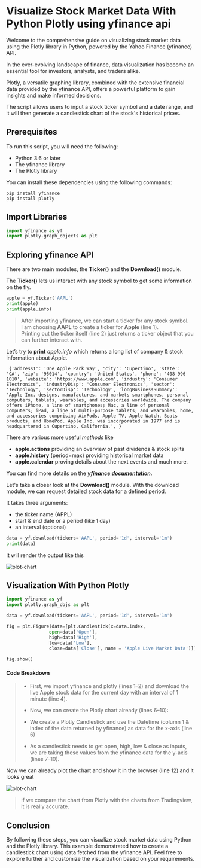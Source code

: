 # Visualize Stock Market Data With Python Plotly using yfinance api

Welcome to the comprehensive guide on visualizing stock market data using the Plotly library in Python, powered by the Yahoo Finance (yfinance) API.

In the ever-evolving landscape of finance, data visualization has become an essential tool for investors, analysts, and traders alike.

Plotly, a versatile graphing library, combined with the extensive financial data provided by the yfinance API, offers a powerful platform to gain insights and make informed decisions.

The script allows users to input a stock ticker symbol and a date range, and it will then generate a candlestick chart of the stock's historical prices.

## Prerequisites

To run this script, you will need the following:

- Python 3.6 or later
- The yfinance library
- The Plotly library

You can install these dependencies using the following commands:

```
pip install yfinance
pip install plotly
```

## Import Libraries

```python
import yfinance as yf
import plotly.graph_objects as plt
```

## Exploring yfinance API

There are two main modules, the **Ticker()** and the **Download()** module.

The **Ticker()** lets us interact with any stock symbol to get some information on the fly.

```python
apple = yf.Ticker('AAPL')
print(apple)
print(apple.info)
```

> After importing yfinance, we can start a ticker for any stock symbol.  
> I am choosing **AAPL** to create a ticker for **Apple** (line 1).  
> Printing out the ticker itself (line 2) just returns a ticker object that you can further interact with.

Let’s try to **print** _apple.info_ which returns a long list of company & stock information about Apple.

```
 {'address1': 'One Apple Park Way', 'city': 'Cupertino', 'state': 'CA', 'zip': '95014', 'country': 'United States', 'phone': '408 996 1010', 'website': 'https://www.apple.com', 'industry': 'Consumer Electronics', 'industryDisp': 'Consumer Electronics', 'sector': 'Technology', 'sectorDisp': 'Technology', 'longBusinessSummary': 'Apple Inc. designs, manufactures, and markets smartphones, personal computers, tablets, wearables, and accessories worldwide. The company offers iPhone, a line of smartphones; Mac, a line of personal computers; iPad, a line of multi-purpose tablets; and wearables, home, and accessories comprising AirPods, Apple TV, Apple Watch, Beats products, and HomePod. Apple Inc. was incorporated in 1977 and is headquartered in Cupertino, California.', }

```

There are various more useful _methods_ like

- **apple.actions** providing an overview of past dividends & stock splits
- **apple.history** (period=max) providing historical market data
- **apple.calendar** proving details about the next events
  and much more.

You can find more details on the **_[yfinance documentation](https://pypi.org/project/yfinance/)._**

Let's take a closer look at the **Download()** module. With the download module, we can request detailed stock data for a defined period.

It takes three arguments:

- the ticker name (APPL)
- start & end date or a period (like 1 day)
- an interval (optional)

```python
data = yf.download(tickers='AAPL', period='1d', interval='1m')
print(data)
```

It will render the output like this

![plot-chart](/apple.jpeg)

## Visualization With Python Plotly

```python
import yfinance as yf
import plotly.graph_objs as plt

data = yf.download(tickers='AAPL', period='1d', interval='1m')

fig = plt.Figure(data=[plt.Candlestick(x=data.index,
                open=data['Open'],
                high=data['High'],
                low=data['Low'],
                close=data['Close'], name = 'Apple Live Market Data')])

fig.show()
```

#### Code Breakdown

> - First, we import yfinance and plotly (lines 1–2) and download the live Apple stock data for the current day with an interval of 1 minute (line 4).
>
> - Now, we can create the Plotly chart already (lines 6–10):
>
> - We create a Plotly Candlestick and use the Datetime (column 1 & index of the data returned by yfinance) as data for the x-axis (line 6)
>
> - As a candlestick needs to get open, high, low & close as inputs, we are taking these values from the yfinance data for the y-axis (lines 7–10).

Now we can already plot the chart and show it in the browser (line 12) and it looks great

![plot-chart](/newplot.png)

> If we compare the chart from Plotly with the charts from Tradingview, it is really accurate.

## Conclusion

By following these steps, you can visualize stock market data using Python and the Plotly library. This example demonstrated how to create a candlestick chart using data fetched from the yfinance API. Feel free to explore further and customize the visualization based on your requirements.
